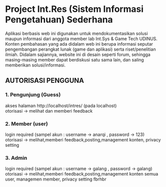 # Project Int.Res (Sistem Informasi Pengetahuan) Sederhana

Aplikasi berbasis web ini digunakan untuk mendokumentasikan solusi maupun informasi dari anggota member lab Int.Sys & Game Tech UDINUS. Konten pembahasan yang ada didalam web ini berupa informasi seputar pengembangan perangkat lunak (game dan aplikasi) serta riset/penelitian ilmiah. Didalam sajiannya, website ini di desain seperti forum, sehingga masing-masing member dapat berdiskusi satu sama lain, dan saling memberikan solusi/informasi.

<h2>AUTORISASI PENGGUNA</h2>
<h3>1. Pengunjung (Guess)</h3>
akses halaman http://localhost/intres/ (pada localhost)
<br>otorisasi -> melihat dan memberi feedback
<h3>2. Member (user)</h3>
login required (sampel akun : username -> anarqi , password -> 123)
<br>otorisasi -> melihat,memberi feedback,posting,management konten, privacy setting
<h3>3. Admin</h3>
login required (sampel akun : username -> galang , password -> galang)
<br>otorisasi -> melihat,memberi feedback,posting,management konten semua user, managemen member, privacy setting
fbrhbr
